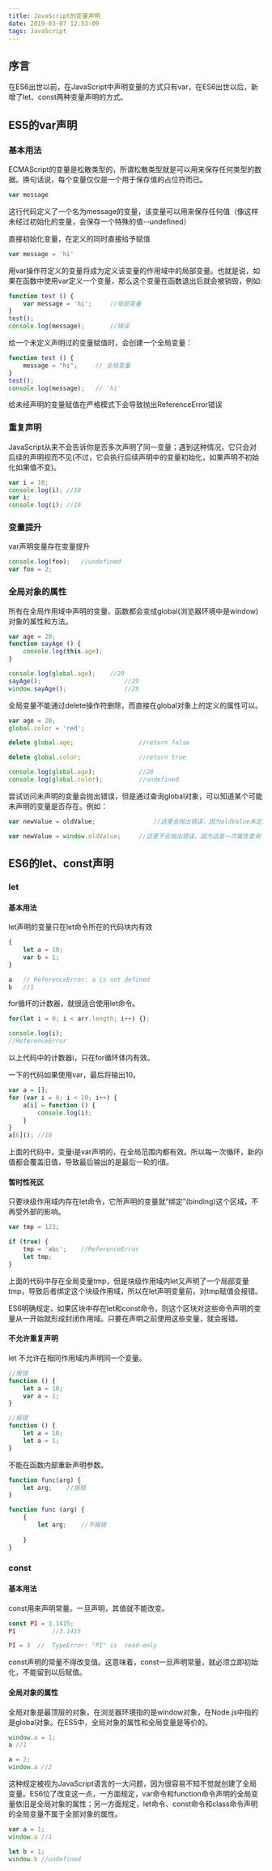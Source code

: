 ```yaml
---
title: JavaScript的变量声明
date: 2019-03-07 12:53:09
tags: JavaScript
---
```


## 序言

在ES6出世以前，在JavaScript中声明变量的方式只有var，在ES6出世以后，新增了let、const两种变量声明的方式。

<!-- more -->

## ES5的var声明

### 基本用法

ECMAScript的变量是松散类型的，所谓松散类型就是可以用来保存任何类型的数据。换句话说，每个变量仅仅是一个用于保存值的占位符而已。

```js
var message
```

这行代码定义了一个名为message的变量，该变量可以用来保存任何值（像这样未经过初始化的变量，会保存一个特殊的值--undefined）

直接初始化变量，在定义的同时直接给予赋值

```js
var message = 'hi'
```

用var操作符定义的变量将成为定义该变量的作用域中的局部变量。也就是说，如果在函数中使用var定义一个变量，那么这个变量在函数退出后就会被销毁，例如:

```js
function test () {
	var message = 'hi';		//局部变量
}
test();
console.log(message);		//错误
```

给一个未定义声明过的变量赋值时，会创建一个全局变量：

```js
function test () {
	message = "hi";		// 全局变量
}
test();
console.log(message);	// 'hi'
```
给未经声明的变量赋值在严格模式下会导致抛出ReferenceError错误

### 重复声明

JavaScript从来不会告诉你是否多次声明了同一变量；遇到这种情况，它只会对后续的声明视而不见(不过，它会执行后续声明中的变量初始化，如果声明不初始化如果值不变)。

```js
var i = 10;
console.log(i);	//10
var i;
console.log(i);	//10
```

### 变量提升

var声明变量存在变量提升

```js
console.log(foo);	//undefined
var foo = 2;
```

### 全局对象的属性

所有在全局作用域中声明的变量、函数都会变成global(浏览器环境中是window)对象的属性和方法。

```js
var age = 20;
function sayAge () {
	console.log(this.age);
}

console.log(global.age);	//29
sayAge();						//29
window.sayAge();				//29

```

全局变量不能通过delete操作符删除，而直接在global对象上的定义的属性可以。

```js
var age = 20;
global.color = 'red';

delete global.age;					//return false

delete global.color;				//return true

console.log(global.age);			//20
console.log(global.color);			//undefined

```

尝试访问未声明的变量会抛出错误，但是通过查询global对象，可以知道某个可能未声明的变量是否存在。例如：

```js
var newValue = oldValue;				//这里会抛出错误，因为oldValue未定义

var newValue = window.oldValue;		//这里不会抛出错误，因为这是一次属性查询

```

## ES6的let、const声明

### let

#### 基本用法

let声明的变量只在let命令所在的代码块内有效

```js
{
	let a = 10;
	var b = 1;
}

a	// ReferenceError: a is not defined
b	//1
```

for循坏的计数器，就很适合使用let命令。

```js
for(let i = 0; i < arr.length; i++) {};

console.log(i);
//ReferenceError
```
以上代码中的计数器i，只在for循环体内有效。

一下的代码如果使用var，最后将输出10。

```js
var a = [];
for (var i = 0; i < 10; i++) {
	a[i] = function () {
		console.log(i);
	}
}
a[6]();	//10
```

上面的代码中，变量i是var声明的，在全局范围内都有效。所以每一次循环，新的i值都会覆盖旧值，导致最后输出的是最后一轮的i值。

#### 暂时性死区

只要块级作用域内存在let命令，它所声明的变量就“绑定”(binding)这个区域，不再受外部的影响。

```js
var tmp = 123;

if (true) {
	tmp = 'abc';	//ReferenceError
	let tmp;
}
```
上面的代码中存在全局变量tmp，但是块级作用域内let又声明了一个局部变量tmp，导致后者绑定这个块级作用域，所以在let声明变量前，对tmp赋值会报错。

ES6明确规定，如果区块中存在let和const命令，则这个区块对这些命令声明的变量从一开始就形成封闭作用域。只要在声明之前使用这些变量，就会报错。

#### 不允许重复声明

let 不允许在相同作用域内声明同一个变量。

```js
//报错
function () {
	let a = 10;
	var a = 1;
}

//报错
function () {
	let a = 10;
	let a = 1;
}
```

不能在函数内部重新声明参数。

```js
function func(arg) {
	let arg;	//报错
}

function func (arg) {
	{
		let arg;	//不报错
	
	}
}
```

### const

#### 基本用法

const用来声明常量。一旦声明，其值就不能改变。

```js
const PI = 3.1415; 
PI 			//3.1415

PI = 3 	//	TypeError: "PI" is	read-only
```

const声明的常量不得改变值。这意味着，const一旦声明常量，就必须立即初始化，不能留到以后赋值。

#### 全局对象的属性

全局对象是最顶层的对象，在浏览器环境指的是window对象，在Node.js中指的是global对象。在ES5中，全局对象的属性和全局变量是等价的。

```js
window.a = 1;
a //1

a = 2;
window.a //2
```

这种规定被视为JavaScript语言的一大问题，因为很容易不知不觉就创建了全局变量。ES6位了改变这一点，一方面规定，var命令和function命令声明的全局变量依旧是全局对象的属性；另一方面规定，let命令、const命令和class命令声明的全局变量不属于全部对象的属性。

```js
var a = 1;
window.a //1

let b = 1;
window.b //undefined
```



